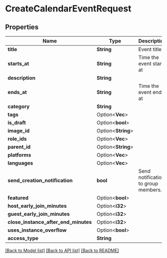 # CreateCalendarEventRequest

## Properties

Name | Type | Description | Notes
------------ | ------------- | ------------- | -------------
**title** | **String** | Event title | 
**starts_at** | **String** | Time the event starts at | 
**description** | **String** |  | 
**ends_at** | **String** | Time the event ends at | 
**category** | **String** |  | 
**tags** | Option<**Vec<String>**> |  | [optional]
**is_draft** | Option<**bool**> |  | [optional]
**image_id** | Option<**String**> |  | [optional]
**role_ids** | Option<**Vec<String>**> |  | [optional]
**parent_id** | Option<**String**> |  | [optional]
**platforms** | Option<**Vec<String>**> |  | [optional]
**languages** | Option<**Vec<String>**> |  | [optional]
**send_creation_notification** | **bool** | Send notification to group members. | 
**featured** | Option<**bool**> |  | [optional]
**host_early_join_minutes** | Option<**i32**> |  | [optional]
**guest_early_join_minutes** | Option<**i32**> |  | [optional]
**close_instance_after_end_minutes** | Option<**i32**> |  | [optional]
**uses_instance_overflow** | Option<**bool**> |  | [optional]
**access_type** | **String** |  | 

[[Back to Model list]](../README.md#documentation-for-models) [[Back to API list]](../README.md#documentation-for-api-endpoints) [[Back to README]](../README.md)


